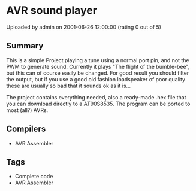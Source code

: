 # AVR sound player

Uploaded by admin on 2001-06-26 12:00:00 (rating 0 out of 5)

## Summary

This is a simple Project playing a tune using a normal port pin, and not the PWM to generate sound. Currently it plays "The flight of the bumble-bee", but this can of course easily be changed. For good result you should filter the output, but if you use a good old fashion loadspeaker of poor quality these are usually so bad that it sounds ok as it is...  

The project contains everything needed, also a ready-made .hex file that you can download directly to a AT90S8535. The program can be ported to most (all?) AVRs.

## Compilers

- AVR Assembler

## Tags

- Complete code
- AVR Assembler
